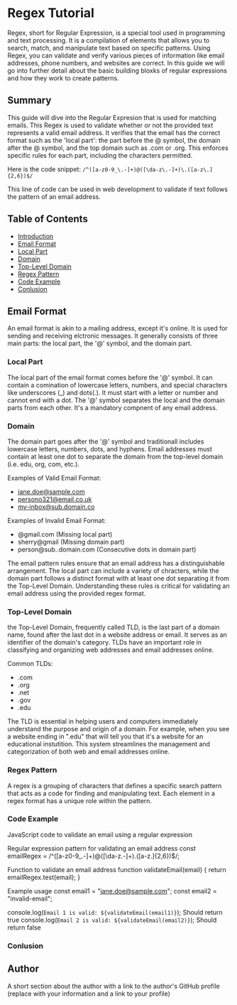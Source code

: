 # Regex Tutorial

Regex, short for Regular Expression, is a special tool used in programming and text processing. It is a compilation of elements that allows you to search, match, and manipulate text based on specific patterns. Using Regex, you can validate and verify various pieces of information like email addresses, phone numbers, and websites are correct. In this guide we will go into further detail about the basic building bloxks of regular expressions and how they work to create patterns.

## Summary

This guide will dive into the Regular Expresion that is used for matching emails. This Regex is used to validate whether or not the provided text represents a valid email address. It verifies that the email has the correct format such as the 'local part': the part before the @ symbol, the domain after the @ symbol, and the top domain such as .com or .org. This enforces specific rules for each part, including the characters permitted.

Here is the code snippet: `/^([a-z0-9_\.-]+)@([\da-z\.-]+)\.([a-z\.]{2,6})$/`

This line of code can be used in web development to validate if text follows the pattern of an email address.

## Table of Contents

- [Introduction](#introduction)
- [Email Format](#email-format)
- [Local Part](#local-part)
- [Domain](#domain)
- [Top-Level Domain](#top-level-domain)
- [Regex Pattern](#regex-pattern)
- [Code Example](#code-example)
- [Conlusion](#conclusion)

## Email Format

An email format is akin to a mailing address, except it's online. It is used for sending and receiving elctronic messages. It generally consists of three main parts: the local part, the '@' symbol, and the domain part.

### Local Part

The local part of the email format comes before the '@' symbol. It can contain a comination of lowercase letters, numbers, and special characters like underscores (\_) and dots(.). It must start with a letter or number and cannot end with a dot. The '@' symbol separates the local and the domain parts from each other. It's a mandatory compnent of any email address.

### Domain

The domain part goes after the '@' symbol and traditionall includes lowercase letters, numbers, dots, and hyphens. Email addresses must contain at least one dot to separate the domain from the top-level domain (i.e. edu, org, com, etc.).

Examples of Valid Email Format:

- jane.doe@sample.com
- persono321@email.co.uk
- my-inbox@sub.domain.co

Examples of Invalid Email Format:

- @gmail.com (Missing local part)
- sherry@gmail (Missing domain part)
- person@sub..domain.com (Consecutive dots in domain part)

The email pattern rules ensure that an email address has a distinguishable arrangement. The local part can include a variety of chracters, while the domain part follows a distinct format with at least one dot separating it from the Top-Level Domain. Understanding these rules is critical for validating an email address using the provided regex format.

### Top-Level Domain

the Top-Level Domain, frequently called TLD, is the last part of a domain name, found after the last dot in a website address or email. It serves as an identifier of the domain's category. TLDs have an important role in classifying and organizing web addresses and email addresses online.

Common TLDs:

- .com
- .org
- .net
- .gov
- .edu

The TLD is essential in helping users and computers immediately understand the purpose and origin of a domain. For example, when you see a website ending in ".edu" that will tell you that it's a website for an educational instutition. This system streamlines the management and categorization of both web and email addresses online.

### Regex Pattern

A regex is a grouping of characters that defines a specific search pattern that acts as a code for finding and manipulating text. Each element in a regex format has a unique role within the pattern.

### Code Example

JavaScript code to validate an email using a regular expression

Regular expression pattern for validating an email address
const emailRegex = /^([a-z0-9_\.-]+)@([\da-z\.-]+)\.([a-z\.]{2,6})$/;

Function to validate an email address
function validateEmail(email) {
return emailRegex.test(email);
}

Example usage
const email1 = "jane.doe@sample.com";
const email2 = "invalid-email";

console.log(`Email 1 is valid: ${validateEmail(email1)}`); Should return true
console.log(`Email 2 is valid: ${validateEmail(email2)}`); Should return false

### Conlusion

## Author

A short section about the author with a link to the author's GitHub profile (replace with your information and a link to your profile)

